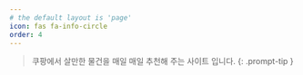 ```yaml
---
# the default layout is 'page'
icon: fas fa-info-circle
order: 4
---
```


> 쿠팡에서 살만한 물건을 매일 매일 추천해 주는 사이트 입니다.
{: .prompt-tip }
